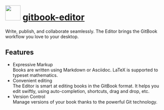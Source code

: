 # <img src="https://cdn.jsdelivr.net/gh/majkinetor/chocolatey/gitbook-editor/icon.png" width="48" height="48"/> [gitbook-editor](https://chocolatey.org/packages/gitbook-editor)

Write, publish, and collaborate seamlessly. The Editor brings the GitBook workflow you love to your desktop.

## Features

- Expressive Markup  
Books are written using Markdown or Asciidoc. LaTeX is supported to typeset mathematics.
- Convenient editing  
The Editor is smart at editing books in the GitBook format. It helps you edit swiftly, using auto-completion, shortcuts, drag and drop, etc.
- Version Control  
Manage versions of your book thanks to the powerful Git technology.
